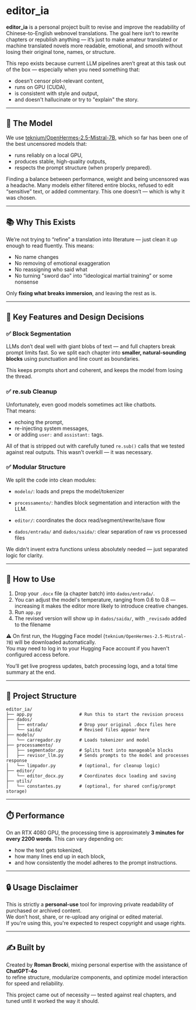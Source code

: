 # editor_ia

**editor_ia** is a personal project built to revise and improve the readability of Chinese-to-English webnovel translations. The goal here isn’t to rewrite chapters or republish anything — it’s just to make amateur translated or machine translated novels more readable, emotional, and smooth without losing their original tone, names, or structure.

This repo exists because current LLM pipelines aren’t great at this task out of the box — especially when you need something that:
- doesn’t censor plot-relevant content,
- runs on GPU (CUDA),
- is consistent with style and output,
- and doesn't hallucinate or try to "explain" the story.

---

## 🧠 The Model

We use [teknium/OpenHermes-2.5-Mistral-7B](https://huggingface.co/teknium/OpenHermes-2.5-Mistral-7B), which so far has been one of the best uncensored models that:
- runs reliably on a local GPU,
- produces stable, high-quality outputs,
- respects the prompt structure (when properly prepared).

Finding a balance between performance, weight and being uncensored was a headache. Many models either filtered entire blocks, refused to edit “sensitive” text, or added commentary. This one doesn’t — which is why it was chosen.

---

## 📚 Why This Exists

We’re not trying to “refine” a translation into literature — just clean it up enough to read fluently. This means:
- No name changes
- No removing of emotional exaggeration
- No reassigning who said what
- No turning "sword dao" into “ideological martial training” or some nonsense

Only **fixing what breaks immersion**, and leaving the rest as is.

---

## 🔨 Key Features and Design Decisions

### ✅ Block Segmentation
LLMs don’t deal well with giant blobs of text — and full chapters break prompt limits fast. So we split each chapter into **smaller, natural-sounding blocks** using punctuation and line count as boundaries.

This keeps prompts short and coherent, and keeps the model from losing the thread.

### ✅ re.sub Cleanup
Unfortunately, even good models sometimes act like chatbots.  
That means:
- echoing the prompt,
- re-injecting system messages,
- or adding `user:` and `assistant:` tags.

All of that is stripped out with carefully tuned `re.sub()` calls that we tested against real outputs. This wasn’t overkill — it was necessary.

### ✅ Modular Structure
We split the code into clean modules:

- `modelo/`: loads and preps the model/tokenizer

- `processamento/`: handles block segmentation and interaction with the LLM.

- `editor/`: coordinates the docx read/segment/rewrite/save flow

- `dados/entrada/` and `dados/saida/`: clear separation of raw vs processed files

We didn't invent extra functions unless absolutely needed — just separated logic for clarity.

---

## 🚀 How to Use

1. Drop your `.docx` file (a chapter batch) into `dados/entrada/`. 
2. You can adjust the model's temperature, ranging from 0.6 to 0.8 — increasing it makes the editor more likely to introduce creative changes.
3. Run `app.py`
4. The revised version will show up in `dados/saida/`, with `_revisado` added to the filename

⚠️ On first run, the Hugging Face model (`teknium/OpenHermes-2.5-Mistral-7B`) will be downloaded automatically.  
You may need to log in to your Hugging Face account if you haven't configured access before.

You’ll get live progress updates, batch processing logs, and a total time summary at the end.

---

## 📁 Project Structure

```
editor_ia/
├── app.py                  # Run this to start the revision process
├── dados/
│   ├── entrada/            # Drop your original .docx files here
│   └── saida/              # Revised files appear here
├── modelo/
│   └── carregador.py       # Loads tokenizer and model
├── processamento/
│   ├── segmentador.py      # Splits text into manageable blocks
│   ├── revisor_llm.py      # Sends prompts to the model and processes response
│   └── limpador.py         # (optional, for cleanup logic)
├── editor/
│   └── editor_docx.py      # Coordinates docx loading and saving
├── utils/
│   └── constantes.py       # (optional, for shared config/prompt storage)
```


---

## ⏱️ Performance

On an RTX 4080 GPU, the processing time is approximately **3 minutes for every 2200 words**. This can vary depending on:
- how the text gets tokenized,
- how many lines end up in each block,
- and how consistently the model adheres to the prompt instructions.

---

## 🔒 Usage Disclaimer

This is strictly a **personal-use** tool for improving private readability of purchased or archived content.  
We don’t host, share, or re-upload any original or edited material.  
If you're using this, you're expected to respect copyright and usage rights.

---

## ✍️ Built by

Created by **Roman Brocki**, mixing personal expertise with the assistance of **ChatGPT-4o**  
to refine structure, modularize components, and optimize model interaction for speed and reliability.

This project came out of necessity — tested against real chapters, and tuned until it worked the way it should.
